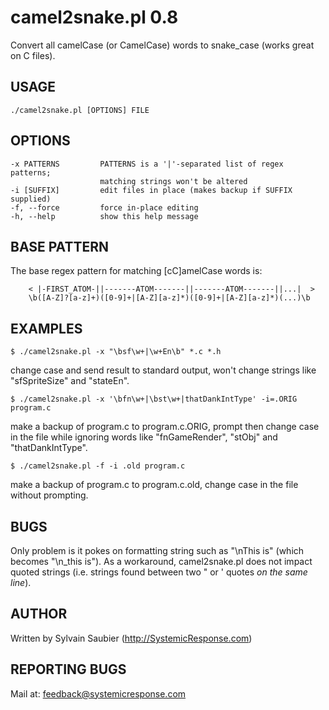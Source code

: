 # camel2snake.pl 0.8
Convert all camelCase (or CamelCase) words to snake_case (works great on C files).

## USAGE
    ./camel2snake.pl [OPTIONS] FILE

## OPTIONS
    -x PATTERNS         PATTERNS is a '|'-separated list of regex patterns; 
                        matching strings won't be altered
    -i [SUFFIX]         edit files in place (makes backup if SUFFIX supplied)
    -f, --force         force in-place editing
    -h, --help          show this help message

## BASE PATTERN
The base regex pattern for matching [cC]amelCase words is:

        < |-FIRST_ATOM-||-------ATOM-------||-------ATOM-------||...|  >
        \b([A-Z]?[a-z]+)([0-9]+|[A-Z][a-z]*)([0-9]+|[A-Z][a-z]*)(...)\b

## EXAMPLES
    $ ./camel2snake.pl -x "\bsf\w+|\w+En\b" *.c *.h
change case and send result to standard output, won't change strings like 
"sfSpriteSize" and "stateEn".

    $ ./camel2snake.pl -x '\bfn\w+|\bst\w+|thatDankIntType' -i=.ORIG program.c
make a backup of program.c to program.c.ORIG, prompt then change case in 
the file while ignoring words like "fnGameRender", "stObj" and "thatDankIntType".

    $ ./camel2snake.pl -f -i .old program.c
make a backup of program.c to program.c.old, change case in the file without 
prompting.

## BUGS
Only problem is it pokes on formatting string such as "\nThis is" (which becomes 
"\n_this is"). As a workaround, camel2snake.pl does not impact quoted strings (i.e. 
strings found between two " or ' quotes *on the same line*).

## AUTHOR
Written by Sylvain Saubier (<http://SystemicResponse.com>)

## REPORTING BUGS
Mail at: <feedback@systemicresponse.com>
